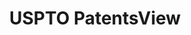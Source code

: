 ---
bigquery: https://console.cloud.google.com/bigquery?p=patents-public-data&d=patentsview&page=dataset
citation: Attribution should be given to PatentsView for use, distribution, or derivative
  works.
code: https://github.com/CSSIP-AIR/PatentsView-Code-Snippets/
contributors: USPTO
cost: None
description: 'PatentsView includes US patent data including raw data (summaries, applications,
  pregrant applications), disambugations of inventors and assignees, and inventor
  gender estimates.  Also foreign priority data, # of figures and sheets, and government
  interest statements.'
documentation: https://patentsview.org/query/builder-faqs
last_edit: 04/09/2022, 23:00:02
location: https://patentsview.org/
maintained_by: USPTO
record_creation_timestamp: 12/2/2020 17:20:46
schema_fields:
- _371_date
- level_one
- num_figures
- disamb_assignee_id_20200929
- doc_type
- group_id
- disamb_inventor_id_20171226
- male_flag
- country
- field_title
- dependent
- subgroup
- category
- disamb_inventor_id_20191008
- text
- name
- main_group
- disamb_inventor_id_20171003
- f371_date
- subcategory_id
- num
- exemplary
- disamb_inventor_id_20200929
- doctype
- number
- location_id
- mainclass_id
- title
- subclass
- date
- lawyer_id
- assignee_id
- contract_award_number
- symbol_position
- id
- field_id
- attribution_status
- variety
- subgroup_id
- disamb_assignee_id_20191231
- disamb_assignee_id_20191008
- group
- filename
- num_claims
- disamb_inventor_id_20181127
- rawinventor_id
- country_transformed
- status
- sector_title
- term_extension
- term_disclaimer
- designation
- longitude
- applicant_type
- gi_statement
- application_id
- inventor_id
- length
- ipc_version_indicator
- uuid
- male
- disamb_inventor_id_20170307
- level_three
- _102_date
- f102_date
- disamb_assignee_id_20190312
- disamb_inventor_id_20190820
- lname
- latin_name
- disamb_inventor_id_20191231
- action_date
- sequence
- disamb_assignee_id_20181127
- ipc_class
- rel_id
- classification_value
- subclass_id
- disamb_assignee_id_20200331
- county
- disamb_inventor_id_20180528
- rule_47
- latlong
- reldocno
- disclaimer_date
- section_id
- rawassignee_id
- kind
- rawlocation_id
- county_fips
- term_grant
- disamb_inventor_id_20200630
- patent_id
- city
- level_two
- name_last
- num_sheets
- section
- disamb_assignee_id_20190820
- type
- abstract
- organization
- name_first
- relkind
- disamb_inventor_id_20190312
- state_fips
- role
- citation_id
- disamb_inventor_id_20200331
- disamb_inventor_id_20201229
- lapse_of_patent
- publication_number
- category_id
- disamb_assignee_id_20200630
- latitude
- classification_level
- state
- disamb_inventor_id_20170808
- classification_data_source
- deceased
- series_code
- classification_status
- organization_id
- withdrawn
- subsection_id
- fname
shortname: patentsview
tags:
- disambiguation
- United States
- gender
terms_of_use: Creative Commons Attribution 4.0 International License.
timeframe: 1963-1999
title: USPTO PatentsView
uuid: cf1780b1-e265-4e49-8d1d-83b9cfe0fd9a
---